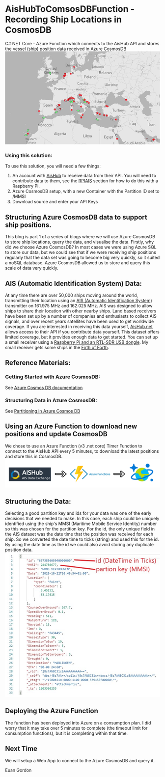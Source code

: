 # AisHubToComsosDBFunction - Recording Ship Locations in CosmosDB
C# NET Core - Azure Function which connects to the AisHub API and stores the vessel (ship) position data received in Azure CosmosDB
![AIS Ships](https://github.com/euangordon/AisHubToComsosDBFunction/blob/master/AIS_Ships.JPG)

### Using this solution: 
To use this solution, you will need a few things:
1. An account with [AisHub](http://www.aishub.net/) to receive data from their API. You will need to contribute data to them, see the [RPIAIS](http://www.aishub.net/rpiais) section for how to do this with a Raspberry Pi.
2. Azure CosmosDB setup, with a new Container with the Partition ID set to /MMSI
3. Download source and enter your API Keys

## Structuring Azure CosmosDB data to support ship positions.
This blog is part 1 of a series of blogs where we will use Azure CosmosDB to store ship locations, query the data, and visualise the data.
Firstly, why did we choose Azure CosmosDB? In most cases we were using Azure SQL to store our data, but we could see that if we were receiving ship positions regularly that the data set was going to become big very quickly, so it suited a noSQL database. Azure CosmosDB allowed us to store and query this scale of data very quickly.

## AIS (Automatic Identification System) Data:
At any time there are over 50,000 ships moving around the world, transmitting their location using an [AIS (Automatic Identification System)](https://en.wikipedia.org/wiki/Automatic_identification_system) transmitter on 161.975 MHz and 162.025 MHz. AIS was designed to allow ships to share their location with other nearby ships. Land based receivers have been set up by a number of companies and enthusiasts to collect AIS signals, and over recent years satellites have been used to get worldwide coverage.
If you are interested in receiving this data yourself, [AisHub.net](http://www.aishub.net/) allows access to their API if you contribute data yourself. This dataset offers limited coverage, but it provides enough data to get started. You can set up a small receiver using a [Raspberry Pi and an RTL-SDR USB dongle](http://www.aishub.net/rpiais). My small receiver gets some ships in the [Firth of Forth](http://www.aishub.net/stations/2993).

## Reference Materials:

### Getting Started with Azure CosmosDB: 
See [Azure Cosmos DB documentation](https://docs.microsoft.com/en-us/azure/cosmos-db/)

### Structuring Data in Azure CosmosDB:
See [Partitioning in Azure Cosmos DB](https://docs.microsoft.com/en-us/azure/cosmos-db/partitioning-overview)

## Using an Azure Function to download new positions and update CosmosDB
We chose to use an Azure Function (v3 .net core) Timer Function to connect to the AisHub API every 5 minutes, to download the latest positions and store this in CosmosDB. 
![Ais Data Flow](https://github.com/euangordon/AisHubToComsosDBFunction/blob/master/AIS_DataFlow.JPG.png)

## Structuring the Data:
Selecting a good partition key and ids for your data was one of the early decisions that we needed to make. In this case, each ship could be uniquely identified using the ship's MMSI (Maritime Mobile Service Identity) number so this was chosen for the partition key. 
For the id, the only unique field in the AIS dataset was the date time that the position was received for each ship. So we converted the date time to ticks (string) and used this for the id. By using the date time as the id we could also avoid storing any duplicate position data.
![Ais Raw Data in CosmosDB](https://github.com/euangordon/AisHubToComsosDBFunction/blob/master/AIS_RawData.JPG)

## Deploying the Azure Function
The function has been deployed into Azure on a consumption plan. I did worry that it may take over 5 minutes to complete (the timeout limit for consumption functions), but it is completing within that time. 

## Next Time
We will setup a Web App to connect to the Azure CosmosDB and query it.

Euan Gordon

